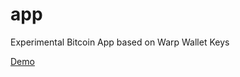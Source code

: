 # app
Experimental Bitcoin App based on Warp Wallet Keys

[Demo](https://coins.github.io/app/#signup)
